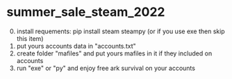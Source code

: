 # summer_sale_steam_2022
0. install requements: pip install steam steampy (or if you use exe then skip this item)
1. put yours accounts data in "accounts.txt"
2. create folder "mafiles" and put yours mafiles in it if they included on accounts
3. run "exe" or "py" and enjoy free ark survival on your accounts
